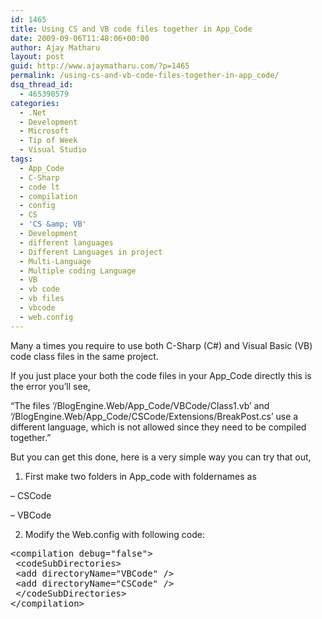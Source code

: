 ```yaml
---
id: 1465
title: Using CS and VB code files together in App_Code
date: 2009-09-06T11:48:06+00:00
author: Ajay Matharu
layout: post
guid: http://www.ajaymatharu.com/?p=1465
permalink: /using-cs-and-vb-code-files-together-in-app_code/
dsq_thread_id:
  - 465390579
categories:
  - .Net
  - Development
  - Microsoft
  - Tip of Week
  - Visual Studio
tags:
  - App_Code
  - C-Sharp
  - code lt
  - compilation
  - config
  - CS
  - 'CS &amp; VB'
  - Development
  - different languages
  - Different Languages in project
  - Multi-Language
  - Multiple coding Language
  - VB
  - vb code
  - vb files
  - vbcode
  - web.config
---
```

Many a times you require to use both C-Sharp (C#) and Visual Basic (VB) code class files in the same project.

If you just place your both the code files in your App_Code directly this is the error you&#8217;ll see,

&#8220;The files &#8216;/BlogEngine.Web/App\_Code/VBCode/Class1.vb&#8217; and &#8216;/BlogEngine.Web/App\_Code/CSCode/Extensions/BreakPost.cs&#8217; use a different language, which is not allowed since they need to be compiled together.&#8221;

But you can get this done, here is a very simple way you can try that out,

1) First make two folders in App_code with foldernames as
  
&#8211; CSCode
  
&#8211; VBCode

2) Modify the Web.config with following code:

<pre name="code" class="xml">&lt;compilation debug="false"&gt;
 &lt;codeSubDirectories&gt;
 &lt;add directoryName="VBCode" /&gt;
 &lt;add directoryName="CSCode" /&gt;
 &lt;/codeSubDirectories&gt;
&lt;/compilation&gt;</pre>